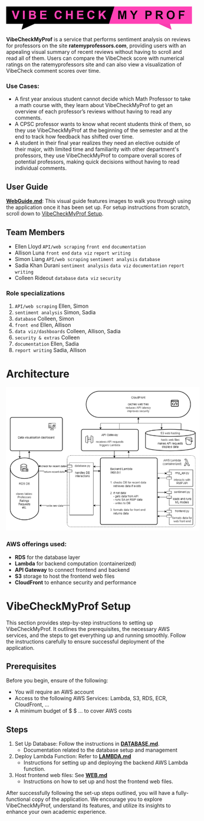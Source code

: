 <p align="center">
  <img src="https://github.com/Jonqora/VibeCheckMyProf/blob/main/scratch/image_files/vcmp_logo.png" />
</p>

**VibeCheckMyProf** is a service that performs sentiment analysis on reviews for professors on the site **ratemyprofessors.com**, providing users with an appealing visual summary of recent reviews without having to scroll and read all of them. Users can compare the VibeCheck score with numerical ratings on the ratemyprofessors site and can also view a visualization of VibeCheck comment scores over time.


### Use Cases:
- A first year anxious student cannot decide which Math Professor to take a math course with, they learn about VibeCheckMyProf to get an overview of each professor’s reviews without having to read any comments.
- A CPSC professor wants to know what recent students think of them, so they use VibeCheckMyProf at the beginning of the semester and at the end to track how feedback has shifted over time.
- A student in their final year realizes they need an elective outside of their major, with limited time and familiarity with other department's professors, they use VibeCheckMyProf to compare overall scores of potential professors, making quick decisions without having to read individual comments.


## User Guide
[**WebGuide.md**](https://github.com/Jonqora/VibeCheckMyProf/blob/doc-update/SET-UP/WebGuide.md): This visual guide features images to walk you through using the application once it has been set up. For setup instructions from scratch, scroll down to [VibeCheckMyProf Setup](#vibecheckmyprof-setup).


## Team Members

- Ellen Lloyd `API/web scraping` `front end` `documentation`
- Allison Luna `front end` `data viz` `report writing`
- Simon Liang `API/web scraping` `sentiment analysis` `database`
- Sadia Khan Durani `sentiment analysis` `data viz` `documentation` `report writing`
- Colleen Rideout `database` `data viz` `security`

### Role specializations
1. `API/web scraping` Ellen, Simon
2. `sentiment analysis` Simon, Sadia
3. `database` Colleen, Simon
4. `front end` Ellen, Allison
5. `data viz/dashboards` Colleen, Allison, Sadia
6. `security & extras` Colleen
7. `documentation` Ellen, Sadia
8. `report writing` Sadia, Allison


# Architecture

<img src="./436Carchitecture.drawio.png" alt="My Image" style="border: 10px solid white;">

### AWS offerings used:
- **RDS** for the database layer
- **Lambda** for backend computation (containerized) 
- **API Gateway** to connect frontend and backend
- **S3** storage to host the frontend web files
- **CloudFront** to enhance security and performance 


# VibeCheckMyProf Setup
This section provides step-by-step instructions to setting up VibeCheckMyProf. It outlines the prerequisites, the necessary AWS services, and the steps to get everything up and running smoothly. Follow the instructions carefully to ensure successful deployment of the application.


## Prerequisites
Before you begin, ensure of the following:
- You will require an AWS account
- Access to the following AWS Services: Lambda, S3, RDS, ECR, CloudFront, ...
- A minimum budget of $ $ ... to cover AWS costs  


## Steps
1. Set Up Database: Follow the instructions in [**DATABASE.md**](https://github.com/Jonqora/VibeCheckMyProf/blob/doc-update/SET-UP/DATABASE.md).
    * Documentation related to the database setup and management
2. Deploy Lambda Function: Refer to [**LAMBDA.md**](https://github.com/Jonqora/VibeCheckMyProf/blob/doc-update/SET-UP/LAMBDA.md)
    * Instructions for setting up and deploying the backend AWS Lambda function.
3. Host frontend web files: See [**WEB.md**](https://github.com/Jonqora/VibeCheckMyProf/blob/doc-update/SET-UP/WEB.md)
    * Instructions on how to set up and host the frontend web files.


After successfully following the set-up steps outlined, you will have a fully-functional copy of the application. We encourage you to explore VibeCheckMyProf, understand its features, and utilize its insights to enhance your own academic experience.



